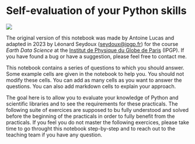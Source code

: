 # Self-evaluation of your Python skills

![](./images/self-evaluation-python-panda.png)

The original version of this notebook was made by Antoine Lucas and adapted in 2023 by Léonard Seydoux (seydoux@ipgp.fr) for the course _Earth Data Science_ at the [Institut de Physique du Globe de Paris](https://www.ipgp.fr/fr) (IPGP). If you have found a bug or have a suggestion, please feel free to contact me.

This notebook contains a series of questions to which you should answer. Some example cells are given in the notebook to help you. You should not modify these cells. You can add as many cells as you want to answer the questions. You can also add markdown cells to explain your approach. 

The goal here is to allow you to evaluate your knowledge of Python and scientific libraries and to see the requirements for these practicals. The following suite of exercices are supposed to bu fully understood and solved before the beginning of the practicals in order to fully benefit from the practicals. If you feel you do not master the following exercices, please take time to go throught this notebook step-by-step and to reach out to the teaching team if you have any question.